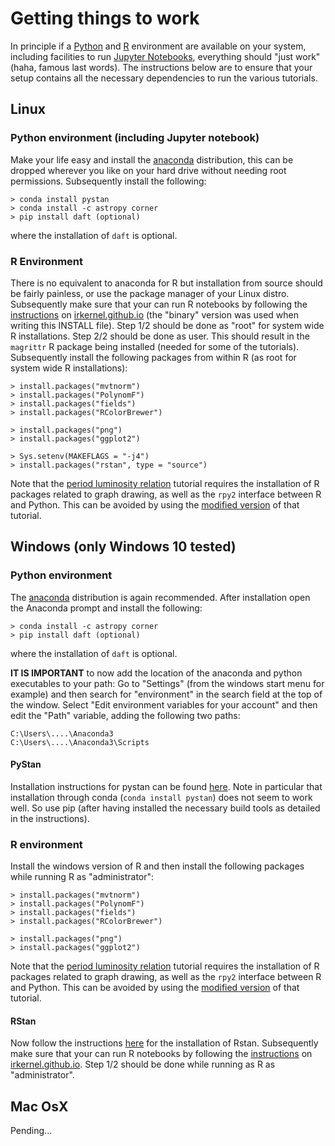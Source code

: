 # Getting things to work

In principle if a [Python](https://www.python.org) and [R](https://www.r-project.org) environment
are available on your system, including facilities to run [Jupyter Notebooks](https://jupyter.org/),
everything should "just work" (haha, famous last words). The instructions below are to ensure that
your setup contains all the necessary dependencies to run the various tutorials.

## Linux

### Python environment (including Jupyter notebook)

Make your life easy and install the [anaconda](https://www.anaconda.com/download/) distribution,
this can be dropped wherever you like on your hard drive without needing root permissions.
Subsequently install the following:

```
> conda install pystan
> conda install -c astropy corner
> pip install daft (optional)
```

where the installation of `daft` is optional.

### R Environment

There is no equivalent to anaconda for R but installation from source should be fairly painless, or
use the package manager of your Linux distro. Subsequently make sure that your can run R notebooks
by following the [instructions](https://irkernel.github.io/installation/) on
[irkernel.github.io](https://irkernel.github.io) (the "binary" version was used when writing this
INSTALL file). Step 1/2 should be done as "root" for system wide R installations. Step 2/2 should be
done as user. This should result in the `magrittr` R package being installed (needed for some of the
tutorials). Subsequently install the following packages from within R (as root for system wide R
installations):

```
> install.packages("mvtnorm")
> install.packages("PolynomF")
> install.packages("fields")
> install.packages("RColorBrewer")

> install.packages("png")
> install.packages("ggplot2")

> Sys.setenv(MAKEFLAGS = "-j4") 
> install.packages("rstan", type = "source")
```

Note that the [period luminosity relation](./period-luminosity-relation) tutorial requires the
installation of R packages related to graph drawing, as well as the `rpy2` interface between R and
Python. This can be avoided by using the [modified
version](./period-luminosity-relation/TutorialPLZ_R.ipynb) of that tutorial.

## Windows (only Windows 10 tested)

### Python environment

The [anaconda](https://www.anaconda.com/download/) distribution is again recommended. After
installation open the Anaconda prompt and install the following:

```
> conda install -c astropy corner
> pip install daft (optional)
```

where the installation of `daft` is optional.

__IT IS IMPORTANT__ to now add the location of the anaconda and python executables to your path:
Go to "Settings" (from the windows start menu for example) and then search for "environment" in the
search field at the top of the window. Select "Edit environment variables for your account" and then
edit the "Path" variable, adding the following two paths:

```
C:\Users\....\Anaconda3
C:\Users\....\Anaconda3\Scripts
```

#### PyStan

Installation instructions for pystan can be found
[here](https://pystan.readthedocs.io/en/latest/windows.html#windows). Note in particular that
installation through conda (`conda install pystan`) does not seem to work well. So use pip (after
having installed the necessary build tools as detailed in the instructions).

### R environment

Install the windows version of R and then install the following packages while running R as
"administrator":

```
> install.packages("mvtnorm")
> install.packages("PolynomF")
> install.packages("fields")
> install.packages("RColorBrewer")

> install.packages("png")
> install.packages("ggplot2")
```

Note that the [period luminosity relation](./period-luminosity-relation) tutorial requires the
installation of R packages related to graph drawing, as well as the `rpy2` interface between R and
Python. This can be avoided by using the [modified
version](./period-luminosity-relation/TutorialPLZ_R.ipynb) of that tutorial.

#### RStan

Now follow the instructions
[here](https://github.com/stan-dev/rstan/wiki/Installing-RStan-on-Windows) for the installation of
Rstan. Subsequently make sure that your can run R notebooks by following the
[instructions](https://irkernel.github.io/installation/) on
[irkernel.github.io](https://irkernel.github.io). Step 1/2 should be done while running as R as
"administrator".

## Mac OsX

Pending...
